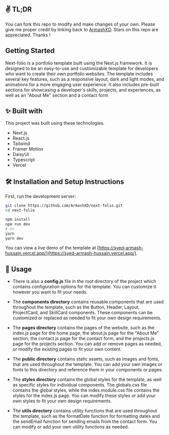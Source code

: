 ## ✌️ TL;DR

You can fork this repo to modify and make changes of your own. Please give me proper credit by linking back to [ArmashXD](https://github.com/ArmashXD). Stars on this repo are appreciated. Thanks !

## Getting Started

Next-folio is a portfolio template built using the Next.js framework. It is designed to be an easy-to-use and customizable template for developers who want to create their own portfolio websites. The template includes several key features, such as a responsive layout, dark and light modes, and animations for a more engaging user experience. It also includes pre-built sections for showcasing a developer's skills, projects, and experiences, as well as an "About Me" section and a contact form

## ✨ Built with

This project was built using these technologies.

- Next.js
- React.js
- Tailwind
- Framer Motion
- DaisyUI
- Typescript
- Vercel

## 🛠️ Installation and Setup Instructions

First, run the development server:
```bash
git clone https://github.com/ArmashXD/next-folio.git
cd next-folio
```

```bash
npm install
npm run dev
# or
yarn 
yarn dev
```

You can view a live demo of the template at [https://syed-armash-hussain.vercel.app/](https://syed-armash-hussain.vercel.app/).

## 🔧 Usage 

- There is also a **config.js** file in the root directory of the project which contains configuration options for the template. You can customize it however you want to fit your needs.

- The **components directory** contains reusable components that are used throughout the template, such as the Button, Header, Layout, ProjectCard, and SkillCard components. These components can be customized or replaced as needed to fit your own design requirements.

- The **pages directory** contains the pages of the website, such as the index.js page for the home page, the about.js page for the "About Me" section, the contact.js page for the contact form, and the projects.js page for the projects section. You can add or remove pages as needed, or modify the existing pages to fit your own content.

- The **public directory** contains static assets, such as images and fonts, that are used throughout the template. You can add your own images or fonts to this directory and reference them in your components or pages.

- The **styles directory** contains the global styles for the template, as well as specific styles for individual components. The globals.css file contains the global styles, while the index.module.css file contains the styles for the index.js page. You can modify these styles or add your own styles to fit your own design requirements.

- The **utils directory** contains utility functions that are used throughout the template, such as the formatDate function for formatting dates and the sendEmail function for sending emails from the contact form. You can modify or add your own utility functions as needed.
